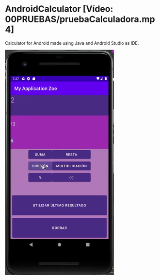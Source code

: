 # AndroidCalculator [Vídeo: 00PRUEBAS/pruebaCalculadora.mp4]
Calculator for Android made using Java and Android Studio as IDE. 

![Image text](https://github.com/zgb15/AndroidCalculator/blob/master/00PRUEBAS/cal1.PNG)
